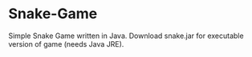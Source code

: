 # Snake-Game
Simple Snake Game written in Java.  Download snake.jar for executable version of game (needs Java JRE).
